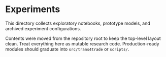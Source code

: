 # Experiments

This directory collects exploratory notebooks, prototype models, and archived experiment configurations.

Contents were moved from the repository root to keep the top-level layout clean. Treat everything here as
mutable research code. Production-ready modules should graduate into `src/trans4trade` or `scripts/`.
